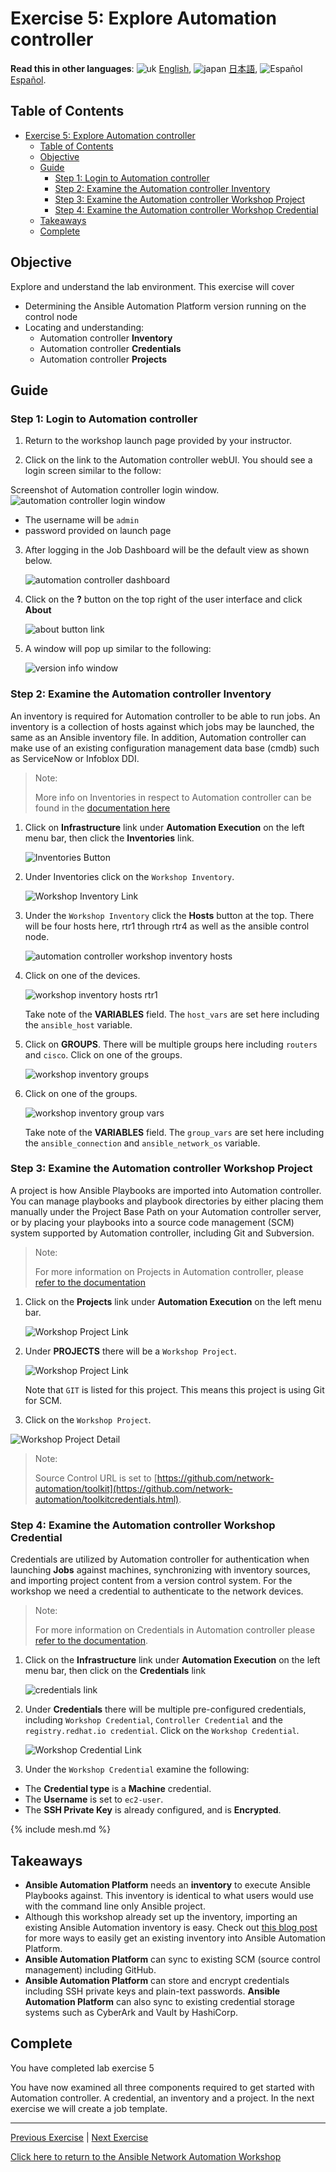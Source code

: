 # Exercise 5: Explore Automation controller

**Read this in other languages**: ![uk](https://github.com/ansible/workshops/raw/devel/images/uk.png) [English](README.md),  ![japan](https://github.com/ansible/workshops/raw/devel/images/japan.png) [日本語](README.ja.md), ![Español](https://github.com/ansible/workshops/raw/devel/images/es.png) [Español](README.es.md).

## Table of Contents

- [Exercise 5: Explore Automation controller](#exercise-5-explore-automation-controller)
  - [Table of Contents](#table-of-contents)
  - [Objective](#objective)
  - [Guide](#guide)
    - [Step 1: Login to Automation controller](#step-1-login-to-automation-controller)
    - [Step 2: Examine the Automation controller Inventory](#step-2-examine-the-automation-controller-inventory)
    - [Step 3: Examine the Automation controller Workshop Project](#step-3-examine-the-automation-controller-workshop-project)
    - [Step 4: Examine the Automation controller Workshop Credential](#step-4-examine-the-automation-controller-workshop-credential)
  - [Takeaways](#takeaways)
  - [Complete](#complete)

## Objective

Explore and understand the lab environment.  This exercise will cover

* Determining the Ansible Automation Platform version running on the control node
* Locating and understanding:
  * Automation controller **Inventory**
  * Automation controller **Credentials**
  * Automation controller **Projects**

## Guide

### Step 1: Login to Automation controller

1.  Return to the workshop launch page provided by your instructor.

2.  Click on the link to the Automation controller webUI.  You should see a login screen similar to the follow:

   Screenshot of Automation controller login window.
![automation controller login window](images/automation_controller_login.png)

   * The username will be `admin`
   * password provided on launch page


3. After logging in the Job Dashboard will be the default view as shown below.

   ![automation controller dashboard](images/automation_controller_dashboard.png)

4. Click on the **?** button on the top right of the user interface and click **About**

   ![about button link](images/automation_controller_about.png)

5. A window will pop up similar to the following:

   ![version info window](images/automation_controller_about_info.png)


### Step 2: Examine the Automation controller Inventory

An inventory is required for Automation controller to be able to run jobs.  An inventory is a collection of hosts against which jobs may be launched, the same as an Ansible inventory file. In addition, Automation controller can make use of an existing configuration management data base (cmdb) such as ServiceNow or Infoblox DDI.

> Note:
>
> More info on Inventories in respect to Automation controller can be found in the [documentation here](https://docs.redhat.com/en/documentation/red_hat_ansible_automation_platform/latest/html/automation_controller_user_guide/controller-inventories)

1. Click on **Infrastructure** link under **Automation Execution** on the left menu bar, then click the **Inventories** link.

    ![Inventories Button](images/automation_controller_inventories.png)

2. Under Inventories click on the `Workshop Inventory`.

    ![Workshop Inventory Link](images/automation_controller_workshop_inventory.png)

3. Under the `Workshop Inventory` click the **Hosts** button at the top.  There will be four hosts here, rtr1 through rtr4 as well as the ansible control node.

   ![automation controller workshop inventory hosts](images/workshop_inventory_hosts.png)

4. Click on one of the devices.

   ![workshop inventory hosts rtr1](images/workshop_inventory_hosts_rtr1.png)

     Take note of the **VARIABLES** field.  The `host_vars` are set here including the `ansible_host` variable.

5. Click on **GROUPS**.  There will be multiple groups here including `routers` and `cisco`.  Click on one of the groups.

   ![workshop inventory groups](images/workshop_inventory_groups.png)

6. Click on one of the groups.

   ![workshop inventory group vars](images/workshop_inventory_group_vars.png)

     Take note of the **VARIABLES** field. The `group_vars` are set here including the `ansible_connection` and `ansible_network_os` variable.

### Step 3: Examine the Automation controller Workshop Project

A project is how Ansible Playbooks are imported into Automation controller.  You can manage playbooks and playbook directories by either placing them manually under the Project Base Path on your Automation controller server, or by placing your playbooks into a source code management (SCM) system supported by Automation controller, including Git and Subversion.

> Note:
>
> For more information on Projects in Automation controller, please [refer to the documentation](https://docs.redhat.com/en/documentation/red_hat_ansible_automation_platform/latest/html/using_automation_execution/controller-projects)

1. Click on the **Projects** link under **Automation Execution** on the left menu bar.

   ![Workshop Project Link](images/automation_controller_projects.png)

2. Under **PROJECTS** there will be a `Workshop Project`.

    ![Workshop Project Link](images/workshop_project.png)

    Note that `GIT` is listed for this project.  This means this project is using Git for SCM.

3. Click on the `Workshop Project`.

  ![Workshop Project Detail](images/workshop_project_detail.png)

  > Note:
  >
  > Source Control URL is set to [https://github.com/network-automation/toolkit](https://github.com/network-automation/toolkitcredentials.html).

### Step 4: Examine the Automation controller Workshop Credential

Credentials are utilized by Automation controller for authentication when launching **Jobs** against machines, synchronizing with inventory sources, and importing project content from a version control system.  For the workshop we need a credential to authenticate to the network devices.

> Note:
>
> For more information on Credentials in Automation controller please [refer to the documentation](https://docs.redhat.com/en/documentation/red_hat_ansible_automation_platform/latest/html/automation_controller_user_guide/controller-credentials).

1. Click on the **Infrastructure** link under **Automation Execution** on the left menu bar, then click on the **Credentials** link

    ![credentials link](images/automation_controller_credentials.png)

2. Under **Credentials** there will be multiple pre-configured credentials, including `Workshop Credential`, `Controller Credential` and the `registry.redhat.io credential`.  Click on the `Workshop Credential`.

    ![Workshop Credential Link](images/workshop_credential.png)

3. Under the `Workshop Credential` examine the following:

* The **Credential type** is a **Machine** credential.
* The **Username** is set to `ec2-user`.
* The **SSH Private Key** is already configured, and is **Encrypted**.

{% include mesh.md %}

## Takeaways

<ul>
  <li>
    <strong>Ansible Automation Platform</strong> needs an <strong>inventory</strong> to execute Ansible Playbooks against.
    This inventory is identical to what users would use with the command line only Ansible project.
  </li>
  <li>
    Although this workshop already set up the inventory, importing an existing Ansible Automation inventory is easy.
    Check out <a target="_new" href="https://www.ansible.com/blog/three-quick-ways-to-move-your-ansible-inventory-into-red-hat-ansible-tower">this blog post</a>
    for more ways to easily get an existing inventory into Ansible Automation Platform.
  </li>
  <li>
    <strong>Ansible Automation Platform</strong> can sync to existing SCM (source control management) including GitHub.
  </li>
  <li>
    <strong>Ansible Automation Platform</strong> can store and encrypt credentials including SSH private keys and plain-text passwords.
    <strong>Ansible Automation Platform</strong> can also sync to existing credential storage systems such as CyberArk and Vault by HashiCorp.
  </li>
</ul>


## Complete

You have completed lab exercise 5

You have now examined all three components required to get started with Automation controller.  A credential, an inventory and a project.  In the next exercise we will create a job template.

---
[Previous Exercise](../4-resource-module/README.md) | [Next Exercise](../6-controller-job-template/README.md)

[Click here to return to the Ansible Network Automation Workshop](../README.md)
